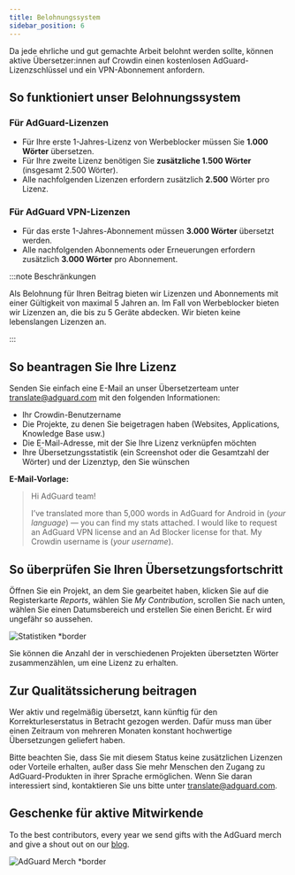 ```yaml
---
title: Belohnungssystem
sidebar_position: 6
---
```


Da jede ehrliche und gut gemachte Arbeit belohnt werden sollte, können aktive Übersetzer:innen auf Crowdin einen kostenlosen AdGuard-Lizenzschlüssel und ein VPN-Abonnement anfordern.

## So funktioniert unser Belohnungssystem

### Für AdGuard-Lizenzen

- Für Ihre erste 1-Jahres-Lizenz von Werbeblocker müssen Sie **1.000 Wörter** übersetzen.
- Für Ihre zweite Lizenz benötigen Sie **zusätzliche 1.500 Wörter** (insgesamt 2.500 Wörter).
- Alle nachfolgenden Lizenzen erfordern zusätzlich **2.500** Wörter pro Lizenz.

### Für AdGuard VPN-Lizenzen

- Für das erste 1-Jahres-Abonnement müssen **3.000 Wörter** übersetzt werden.
- Alle nachfolgenden Abonnements oder Erneuerungen erfordern zusätzlich **3.000 Wörter** pro Abonnement.

:::note Beschränkungen

Als Belohnung für Ihren Beitrag bieten wir Lizenzen und Abonnements mit einer Gültigkeit von maximal 5 Jahren an. Im Fall von Werbeblocker bieten wir Lizenzen an, die bis zu 5 Geräte abdecken. Wir bieten keine lebenslangen Lizenzen an.

:::

## So beantragen Sie Ihre Lizenz

Senden Sie einfach eine E-Mail an unser Übersetzerteam unter [translate@adguard.com](mailto:translate@adguard.com) mit den folgenden Informationen:

- Ihr Crowdin-Benutzername
- Die Projekte, zu denen Sie beigetragen haben (Websites, Applications, Knowledge Base usw.)
- Die E-Mail-Adresse, mit der Sie Ihre Lizenz verknüpfen möchten
- Ihre Übersetzungsstatistik (ein Screenshot oder die Gesamtzahl der Wörter) und der Lizenztyp, den Sie wünschen

**E-Mail-Vorlage:**

> Hi AdGuard team!
> 
> I’ve translated more than 5,000 words in AdGuard for Android in (*your language*) — you can find my stats attached. I would like to request an AdGuard VPN license and an Ad Blocker license for that. My Crowdin username is (*your username*).

## So überprüfen Sie Ihren Übersetzungsfortschritt

Öffnen Sie ein Projekt, an dem Sie gearbeitet haben, klicken Sie auf die Registerkarte *Reports*, wählen Sie *My Contribution*, scrollen Sie nach unten, wählen Sie einen Datumsbereich und erstellen Sie einen Bericht. Er wird ungefähr so aussehen.

![Statistiken *border](https://cdn.adtidy.org/content/kb/ad_blocker/miscellaneous/adguard_translations/statistics.png)

Sie können die Anzahl der in verschiedenen Projekten übersetzten Wörter zusammenzählen, um eine Lizenz zu erhalten.

## Zur Qualitätssicherung beitragen

Wer aktiv und regelmäßig übersetzt, kann künftig für den Korrekturleserstatus in Betracht gezogen werden. Dafür muss man über einen Zeitraum von mehreren Monaten konstant hochwertige Übersetzungen geliefert haben.

Bitte beachten Sie, dass Sie mit diesem Status keine zusätzlichen Lizenzen oder Vorteile erhalten, außer dass Sie mehr Menschen den Zugang zu AdGuard-Produkten in ihrer Sprache ermöglichen. Wenn Sie daran interessiert sind, kontaktieren Sie uns bitte unter [translate@adguard.com](mailto:translate@adguard.com).

## Geschenke für aktive Mitwirkende

To the best contributors, every year we send gifts with the AdGuard merch and give a shout out on our [blog](https://adguard.com/en/blog/best-contributors-2024.html).

![AdGuard Merch *border](https://cdn.adguard.com/public/Adguard/Blog/presents.png)
